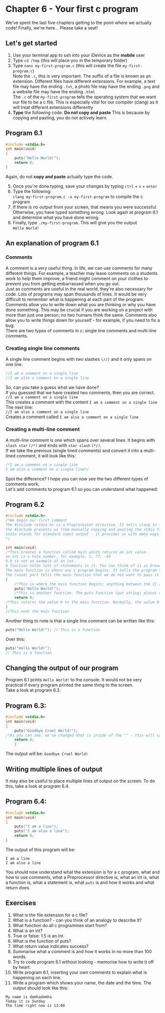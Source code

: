 # Chapter 6 - Your first c program 
We've spent the last five chapters getting to the point where we actually code! Finally, we're here... Please take a seat!

## Let's get started 
1. Use your terminal app to ssh into your iDevice as the **mobile** user
2. Type `cd /tmp` (this will place you in the temporary folder)
3. Type `nano my-first-program.c` (this will create the file `my-first-program.c`) <br>
Note the `.c`, this is very important. The suffix of a file is known as an extension. Different files have different extensions. For example, a text file may have the ending `.txt`, a photo file may have the ending `.png` and a website file may have the ending `.html` <br>
The `.c` of the `my-first-program` tells the operating system that we want our file to be a c file. This is especially vital for our compiler (clang) as it will treat different extensions differently
4. **Type** the following code. **Do not copy and paste** This is because by copying and pasting, you do not actively learn. <br>

## Program 6.1
```c
#include <stdio.h>
int main(void) 
{
	puts("Hello World!");
	return 0;
}
```
Again, do not **copy and paste** actually type the code.

5. Once you're done typing, save your changes by typing `ctrl` + `x` + `enter`
6. Type the following: <br>
`clang my-first-program.c -o my-first-program` to compile the c program
7. If there is no output from your screen, that means you were successful. Otherwise, you have typed something wrong. Look again at program 6.1 and determine what you have done wrong.
8. Finally, type `./my-first-program`. This will give you the output <br>
`Hello World!`

## An explanation of program 6.1
### Comments 
A comment is a very useful thing. In life, we can use comments for many different things. For example, a teacher may leave comments on a students work to help them improve, a friend might comment on your clothes to prevent you from getting embarrassed when you go out. <br>
Just as comments are useful in the real world, they're also necessary for code. Lots of programs may span thousands of lines. It would be very difficult to remember what is happening at each part of the program. Comments allow you to write down what you are thinking or why you have done something. This may be crucial if you are working on a project with more than just one person; no two humans think the same. Comments also allow you to write things down for yourself - for example, if you need to fix a bug. <br>
There are two types of comments in c: single line comments and multi-line comments.

### Creating single line comments
A single line comment begins with two slashes `(//)` and it only spans on one line. 
```c
//I am a comment on a single line 
//I am also a comment on a single line
```
So, can you take a guess what we have done? <br>
If you guessed that we have created two comments, then you are correct.<br>
`//I am a comment on a single line`<br>
This creates a comment with the content `I am a comment on a single line` <br>
The next line: <br>
`//I am also a comment on a single line`<br>
Creates a comment called `I am also a comment on a single line`

### Creating a multi-line comment 
A multi-line comment is one which spans over several lines. It begins with `slash star` `(/*)` and ends with `star slash` `(*/)`. <br>
If we take the previous (single lined comments) and convert it into a multi-lined comment, it will look like this:
```c
/*I am a comment on a single line 
I am also a comment on a single line*/
```
Spot the difference?
I hope you can now see the two different types of comments work. <br>
Let's add comments to program 6.1 so you can understand what happened:

## Program 6.2
```c
#include <stdio.h>
/*We begin our first comment 
The #include <stdio.h> is a Preprocessor directive. It tells clang to include the file stdio.h from your sdk (in other words, $SDKROOT/usr/include/stdio.h - if you want to read the file, do cat $SDKROOT/usr/include/stdio.h 
the #include prevents us from manually copying and pasting the stdio file. Usually, the #include is placed at the top of our file
stdio stands for standard input output - it provides us with many ways to get input and output.
*/

int main(void)
/*This creates a function called main which returns an int value. 
an int is a hole number, for example, 1, 77, -95
9.9 is not an example of an int.
A function holds lots of statements in it. You can think of it as bread - which holds the spread. Anything inside of the {} are part of the function - they belong to it. A statement is anything which has a ; at its end - think of a ; as a .
The main function is where any c program begins. It tells the program to begin executing (running) from this function. Large programs may consist of hundreds of functions however, the program will only run from the main function. 
The (void) part tells the main function that we do not want to pass it any parameter. Normally, we would pass parameters (which are values) between the () however, we are not going to in this example as they're not needed.*/
{
	/*This is where the main function begins; anything between the {} are part of the main function.*/
	puts("Hello World!");
	/*This is another function. The puts function (put string) places characters onto the screen. Anything placed within the "" will be placed on the screen. it is also a statement - it has a ; at the end of it.*/
	return 0;
/*This returns the value 0 to the main function. Normally, the value 0 indicates success. Any other value indicates failure.*/
}
//This ends the main function 
```

Another thing to note is that a single line comment can be written like this:
```c
puts("Hello World!"); // This is a function
```
Over this:
```c
puts("Hello World!");
// This is a function
```
## Changing the output of our program 
Program 6.1 prints `Hello World!` to the console. It would not be very practical if every program printed the same thing to the screen. <br>
Take a look at program 6.3.

## Program 6.3:
```c
#include <stdio.h>
int main(void)
{
	puts("Goodbye Cruel World!");
/*As you can see, we've changed what is inside of the "" - this will cause the output of the program to change*/
	return 0;
	}
```
The output will be:
`Goodbye Cruel World!`

## Writing multiple lines of output 
It may also be useful to place multiple lines of output on the screen. To do this, take a look at program 6.4.

## Program 6.4:
```c
#include <stdio.h>
int main(void)
{
	puts("I am a line");
	puts("I am also a line");
	return 0;
}
```

The output of this program will be:
```
I am a line
I am also a line
```

You should now understand what the extension is for a c program, what and how to use comments, what a Preprocessor directive is, what an int is, what a function is, what a statement is, what `puts` is and how it works and what return does.

## Exercises
1. What is the file extension for a c file?
2. What is a function? - can you think of an analogy to describe it?
3. What function do all c programmes start from?
4. What is an int?
5. True or false: 1.5 is an int.
6. What is the function of puts?
7. What return value indicates success?
8. Summarise what a comment is and how it works in no more than 100 words.
9. Try to code program 6.1 without looking - memorise how to write it off by heart.
10. Write program 6.1, inserting your own comments to explain what is happening on each line.
11. Write a program which shows your name, the date and the time. The output should look like this:
```
My name is demhademha
Today it is Sunday
The time right now is 13:00